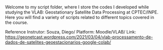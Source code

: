 Welcome to my script folder, where I store the codes I developed while studying the VLAB: Geostationary Satellite Data Processing at CPTEC/INPE. Here you will find a variety of scripts related to different topics covered in the course.

Reference Instrutor: Souza, Diego/
Platform: Moodle/VLAB/
Link: https://geonetcast.wordpress.com/2021/03/04/vlab-processamento-de-dados-de-satelites-geoestacionarios-google-colab/
